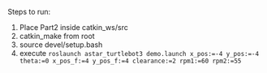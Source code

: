 Steps to run:

1. Place Part2 inside catkin_ws/src
2. catkin_make from root
3. source devel/setup.bash
4. execute `roslaunch astar_turtlebot3 demo.launch x_pos:=-4 y_pos:=-4 theta:=0 x_pos_f:=4 y_pos_f:=4 clearance:=2 rpm1:=60 rpm2:=55`

